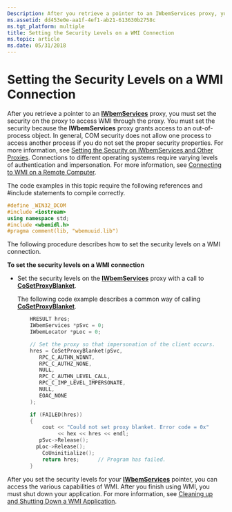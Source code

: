 ```yaml
---
Description: After you retrieve a pointer to an IWbemServices proxy, you must set the security on the proxy to access WMI through the proxy.
ms.assetid: dd453e0e-aa1f-4ef1-ab21-613630b2758c
ms.tgt_platform: multiple
title: Setting the Security Levels on a WMI Connection
ms.topic: article
ms.date: 05/31/2018
---
```


# Setting the Security Levels on a WMI Connection

After you retrieve a pointer to an [**IWbemServices**](/windows/desktop/api/WbemCli/nn-wbemcli-iwbemservices) proxy, you must set the security on the proxy to access WMI through the proxy. You must set the security because the **IWbemServices** proxy grants access to an out-of-process object. In general, COM security does not allow one process to access another process if you do not set the proper security properties. For more information, see [Setting the Security on IWbemServices and Other Proxies](setting-the-security-on-iwbemservices-and-other-proxies.md). Connections to different operating systems require varying levels of authentication and impersonation. For more information, see [Connecting to WMI on a Remote Computer](connecting-to-wmi-on-a-remote-computer.md).

The code examples in this topic require the following references and \#include statements to compile correctly.


```C++
#define _WIN32_DCOM
#include <iostream>
using namespace std;
#include <wbemidl.h>
#pragma comment(lib, "wbemuuid.lib")
```



The following procedure describes how to set the security levels on a WMI connection.

**To set the security levels on a WMI connection**

-   Set the security levels on the [**IWbemServices**](/windows/desktop/api/WbemCli/nn-wbemcli-iwbemservices) proxy with a call to [**CoSetProxyBlanket**](https://msdn.microsoft.com/library/ms692692(v=VS.85).aspx).

    The following code example describes a common way of calling [**CoSetProxyBlanket**](https://msdn.microsoft.com/library/ms692692(v=VS.85).aspx).

    ```C++
        HRESULT hres;
        IWbemServices *pSvc = 0;
        IWbemLocator *pLoc = 0;

        // Set the proxy so that impersonation of the client occurs.
        hres = CoSetProxyBlanket(pSvc,
           RPC_C_AUTHN_WINNT,
           RPC_C_AUTHZ_NONE,
           NULL,
           RPC_C_AUTHN_LEVEL_CALL,
           RPC_C_IMP_LEVEL_IMPERSONATE,
           NULL,
           EOAC_NONE
        );

        if (FAILED(hres))
        {
            cout << "Could not set proxy blanket. Error code = 0x" 
                 << hex << hres << endl;
           pSvc->Release();
          pLoc->Release();     
            CoUninitialize();
            return hres;      // Program has failed.
        }
    ```

    

After you set the security levels for your [**IWbemServices**](/windows/desktop/api/WbemCli/nn-wbemcli-iwbemservices) pointer, you can access the various capabilities of WMI. After you finish using WMI, you must shut down your application. For more information, see [Cleaning up and Shutting Down a WMI Application](cleaning-up-and-shutting-down-a-wmi-application.md).

 

 




